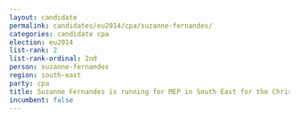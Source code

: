 ```yaml
---
layout: candidate
permalink: candidates/eu2014/cpa/suzanne-fernandes/
categories: candidate cpa
election: eu2014
list-rank: 2
list-rank-ordinal: 2nd
person: suzanne-fernandes
region: south-east
party: cpa
title: Suzanne Fernandes is running for MEP in South East for the Christian Peoples Alliance
incumbent: false
---
```

